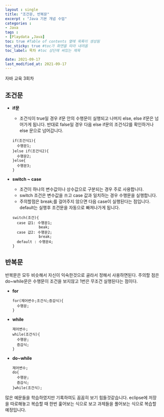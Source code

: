 ```yaml
---
layout : single
title: "조건문, 반복문"
excerpt : "Java 기본 개념 수업"
categories :
- Java
tags :
- [Playdata ,Java]
toc: true #Table of contents 옆에 목록이 생성됨
toc_sticky: true #toc가 화면을 따라 내려옴
toc_label: 목차 #toc 상단에 써있는 제목

date: 2021-09-17
last_modified_at: 2021-09-17
---
```


자바 교육 3회차

## 조건문
- <b>if문</b>
  - 조건식이 true일 경우 if문 안의 수행문이 실행되고 나머지 else, else if문은 넘어가게 됩니다. 반대로 false일 경우 다음 else if문의 조건식2를 확인하거나 else 문으로 넘어갑니다.
  ```
  if(조건식1){
    수행문1;
  }else if(조건식2){
    수행문2;
  }else{
    수행문3;
  }
  ```

- <b>switch ~ case</b>
  - 조건이 하나의 변수값이나 상수값으로 구분되는 경우 주로 사용합니다.
  - switch 조건은 변수값을 쓰고 case 값과 일치하는 경우 수행문을 실행합니다.
  - 주의할점은 break;를 걸어주지 않으면 다음 case이 실행된다는 점입니다. default는 실행후 조건문을 자동으로 빠져나가게 됩니다.
  ```
  switch(조건){
    case 값1: 수행문1;
              beak;
    case 값2: 수행문2;
              break;
    default : 수행문4;
  }
  ```
## 반복문

반복문은 모두 비슷해서 자신이 익숙한것으로 골라서 정해서 사용하면된다.
주의할 점은 do~while문은 수행문이 조건을 보지않고 1번은 무조건 실행된다는 점이다.
- <b>for</b>
  ```
  for(제어변수;조건식;증감식){
    수행문;
  }
  ```
- <b>while</b>
  ```
  제어변수;
  while(조건식){
    수행문;
    증감식;
  }
  ```
- <b>do~while</b>
  ```
  제어변수;
  do{
    수행문;
    증감식;
  }while(조건식);
  ```
많은 예문들을 학습하였지만 기록하여도 꼼꼼히 보기 힘들것같습니다. eclipse에 저장을 따로해놓고 복습할 때 한번 훑어보는 식으로 보고 과제들을 풀어보는 식으로 복습할 예정입니다.
